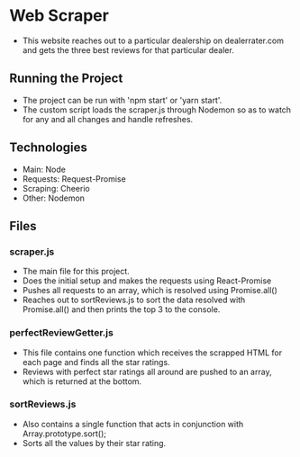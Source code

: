 # Web Scraper
- This website reaches out to a particular dealership on dealerrater.com and gets the three best reviews for that particular dealer.

## Running the Project
- The project can be run with 'npm start' or 'yarn start'.
- The custom script loads the scraper.js through Nodemon so as to watch for any and all changes and handle refreshes.

## Technologies
- Main: Node
- Requests: Request-Promise
- Scraping: Cheerio
- Other: Nodemon

## Files
### scraper.js
- The main file for this project. 
- Does the initial setup and makes the requests using React-Promise
- Pushes all requests to an array, which is resolved using Promise.all()
- Reaches out to sortReviews.js to sort the data resolved with Promise.all() and then prints the top 3 to the console.

### perfectReviewGetter.js
- This file contains one function which receives the scrapped HTML for each page and finds all the star ratings.
- Reviews with perfect star ratings all around are pushed to an array, which is returned at the bottom.

### sortReviews.js
- Also contains a single function that acts in conjunction with Array.prototype.sort();
- Sorts all the values by their star rating.